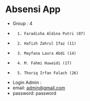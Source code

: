 # **Absensi App**

-   Group  : 4
-       1. Faradisha Aldina Putri (07)
-       2. Hafizh Zahrul Ifaz (11)
-       3. Mayfana Laura Abdi (14)
-       4. M. Fahmi Huwaidi (17)
-       5. Thoriq Irfan Falach (26)

- Login Admin :
- email: admin@gmail.com
- password: password
